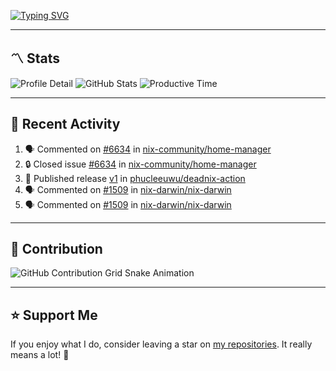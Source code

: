 [![Typing SVG](https://readme-typing-svg.demolab.com?font=&duration=2500&pause=100&center=true&vCenter=true&multiline=true&width=1000&height=60&lines=Hi+There!;Welcome+to+my+Github+profile+%F0%9F%91%8B)](https://git.io/typing-svg)

---

## 〽️ Stats

![Profile Detail](http://github-profile-summary-cards.vercel.app/api/cards/profile-details?username=phucleeuwu&theme=transparent)
![GitHub Stats](http://github-profile-summary-cards.vercel.app/api/cards/stats?username=phucleeuwu&theme=transparent)
![Productive Time](http://github-profile-summary-cards.vercel.app/api/cards/productive-time?username=phucleeuwu&theme=transparent&utcOffset=8)

---

## 📝 Recent Activity

<!--START_SECTION:activity-->
1. 🗣 Commented on [#6634](https://github.com/nix-community/home-manager/issues/6634#issuecomment-2972132188) in [nix-community/home-manager](https://github.com/nix-community/home-manager)
2. 🔒 Closed issue [#6634](https://github.com/nix-community/home-manager/issues/6634) in [nix-community/home-manager](https://github.com/nix-community/home-manager)
3. 🚀 Published release [v1](https://github.com/phucleeuwu/deadnix-action/releases/tag/v1) in [phucleeuwu/deadnix-action](https://github.com/phucleeuwu/deadnix-action)
4. 🗣 Commented on [#1509](https://github.com/nix-darwin/nix-darwin/issues/1509#issuecomment-2961714952) in [nix-darwin/nix-darwin](https://github.com/nix-darwin/nix-darwin)
5. 🗣 Commented on [#1509](https://github.com/nix-darwin/nix-darwin/issues/1509#issuecomment-2961707356) in [nix-darwin/nix-darwin](https://github.com/nix-darwin/nix-darwin)
<!--END_SECTION:activity-->

<!--START_SECTION:waka-->

<!--END_SECTION:waka-->

---

## 🐍 Contribution

<picture>
  <source media="(prefers-color-scheme: dark)" srcset="https://raw.githubusercontent.com/phucleeuwu/phucleeuwu/output/github-contribution-grid-snake-dark.svg">
  <source media="(prefers-color-scheme: light)" srcset="https://raw.githubusercontent.com/phucleeuwu/phucleeuwu/output/github-contribution-grid-snake.svg">
  <img alt="GitHub Contribution Grid Snake Animation" src="https://raw.githubusercontent.com/phucleeuwu/phucleeuwu/output/github-contribution-grid-snake.svg">
</picture>

---

## ⭐ Support Me

If you enjoy what I do, consider leaving a star on [my repositories](https://github.com/phucleeuwu?tab=repositories&type=source). It really means a lot! 💙
